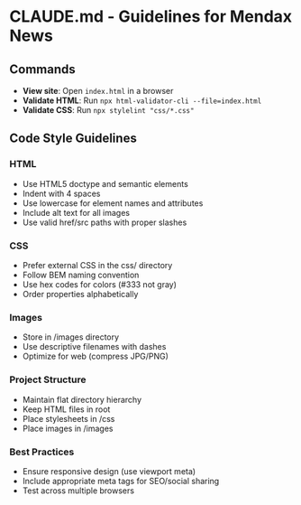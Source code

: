 # CLAUDE.md - Guidelines for Mendax News

## Commands
- **View site**: Open `index.html` in a browser
- **Validate HTML**: Run `npx html-validator-cli --file=index.html`
- **Validate CSS**: Run `npx stylelint "css/*.css"`

## Code Style Guidelines

### HTML
- Use HTML5 doctype and semantic elements
- Indent with 4 spaces
- Use lowercase for element names and attributes
- Include alt text for all images
- Use valid href/src paths with proper slashes

### CSS
- Prefer external CSS in the css/ directory
- Follow BEM naming convention
- Use hex codes for colors (#333 not gray)
- Order properties alphabetically

### Images
- Store in /images directory
- Use descriptive filenames with dashes
- Optimize for web (compress JPG/PNG)

### Project Structure
- Maintain flat directory hierarchy
- Keep HTML files in root
- Place stylesheets in /css
- Place images in /images

### Best Practices
- Ensure responsive design (use viewport meta)
- Include appropriate meta tags for SEO/social sharing
- Test across multiple browsers